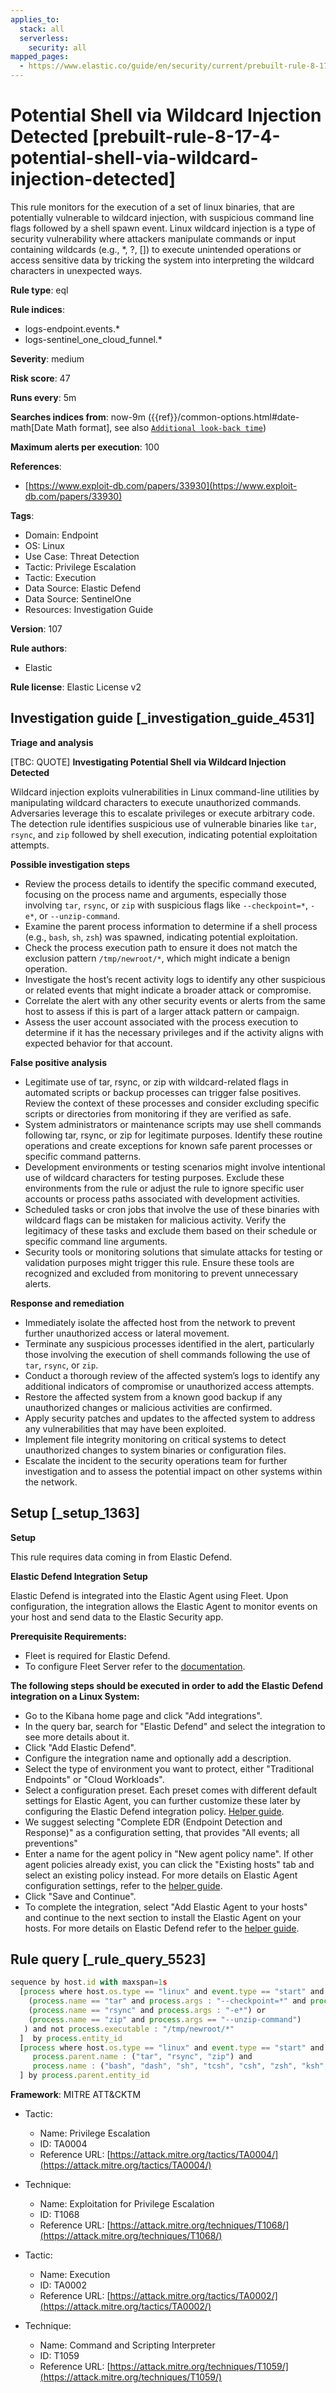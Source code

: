 ```yaml
---
applies_to:
  stack: all
  serverless:
    security: all
mapped_pages:
  - https://www.elastic.co/guide/en/security/current/prebuilt-rule-8-17-4-potential-shell-via-wildcard-injection-detected.html
---
```


# Potential Shell via Wildcard Injection Detected [prebuilt-rule-8-17-4-potential-shell-via-wildcard-injection-detected]

This rule monitors for the execution of a set of linux binaries, that are potentially vulnerable to wildcard injection, with suspicious command line flags followed by a shell spawn event. Linux wildcard injection is a type of security vulnerability where attackers manipulate commands or input containing wildcards (e.g., *, ?, []) to execute unintended operations or access sensitive data by tricking the system into interpreting the wildcard characters in unexpected ways.

**Rule type**: eql

**Rule indices**:

* logs-endpoint.events.*
* logs-sentinel_one_cloud_funnel.*

**Severity**: medium

**Risk score**: 47

**Runs every**: 5m

**Searches indices from**: now-9m ({{ref}}/common-options.html#date-math[Date Math format], see also [`Additional look-back time`](docs-content://solutions/security/detect-and-alert/create-detection-rule.md#rule-schedule))

**Maximum alerts per execution**: 100

**References**:

* [https://www.exploit-db.com/papers/33930](https://www.exploit-db.com/papers/33930)

**Tags**:

* Domain: Endpoint
* OS: Linux
* Use Case: Threat Detection
* Tactic: Privilege Escalation
* Tactic: Execution
* Data Source: Elastic Defend
* Data Source: SentinelOne
* Resources: Investigation Guide

**Version**: 107

**Rule authors**:

* Elastic

**Rule license**: Elastic License v2

## Investigation guide [_investigation_guide_4531]

**Triage and analysis**

[TBC: QUOTE]
**Investigating Potential Shell via Wildcard Injection Detected**

Wildcard injection exploits vulnerabilities in Linux command-line utilities by manipulating wildcard characters to execute unauthorized commands. Adversaries leverage this to escalate privileges or execute arbitrary code. The detection rule identifies suspicious use of vulnerable binaries like `tar`, `rsync`, and `zip` followed by shell execution, indicating potential exploitation attempts.

**Possible investigation steps**

* Review the process details to identify the specific command executed, focusing on the process name and arguments, especially those involving `tar`, `rsync`, or `zip` with suspicious flags like `--checkpoint=*`, `-e*`, or `--unzip-command`.
* Examine the parent process information to determine if a shell process (e.g., `bash`, `sh`, `zsh`) was spawned, indicating potential exploitation.
* Check the process execution path to ensure it does not match the exclusion pattern `/tmp/newroot/*`, which might indicate a benign operation.
* Investigate the host’s recent activity logs to identify any other suspicious or related events that might indicate a broader attack or compromise.
* Correlate the alert with any other security events or alerts from the same host to assess if this is part of a larger attack pattern or campaign.
* Assess the user account associated with the process execution to determine if it has the necessary privileges and if the activity aligns with expected behavior for that account.

**False positive analysis**

* Legitimate use of tar, rsync, or zip with wildcard-related flags in automated scripts or backup processes can trigger false positives. Review the context of these processes and consider excluding specific scripts or directories from monitoring if they are verified as safe.
* System administrators or maintenance scripts may use shell commands following tar, rsync, or zip for legitimate purposes. Identify these routine operations and create exceptions for known safe parent processes or specific command patterns.
* Development environments or testing scenarios might involve intentional use of wildcard characters for testing purposes. Exclude these environments from the rule or adjust the rule to ignore specific user accounts or process paths associated with development activities.
* Scheduled tasks or cron jobs that involve the use of these binaries with wildcard flags can be mistaken for malicious activity. Verify the legitimacy of these tasks and exclude them based on their schedule or specific command line arguments.
* Security tools or monitoring solutions that simulate attacks for testing or validation purposes might trigger this rule. Ensure these tools are recognized and excluded from monitoring to prevent unnecessary alerts.

**Response and remediation**

* Immediately isolate the affected host from the network to prevent further unauthorized access or lateral movement.
* Terminate any suspicious processes identified in the alert, particularly those involving the execution of shell commands following the use of `tar`, `rsync`, or `zip`.
* Conduct a thorough review of the affected system’s logs to identify any additional indicators of compromise or unauthorized access attempts.
* Restore the affected system from a known good backup if any unauthorized changes or malicious activities are confirmed.
* Apply security patches and updates to the affected system to address any vulnerabilities that may have been exploited.
* Implement file integrity monitoring on critical systems to detect unauthorized changes to system binaries or configuration files.
* Escalate the incident to the security operations team for further investigation and to assess the potential impact on other systems within the network.


## Setup [_setup_1363]

**Setup**

This rule requires data coming in from Elastic Defend.

**Elastic Defend Integration Setup**

Elastic Defend is integrated into the Elastic Agent using Fleet. Upon configuration, the integration allows the Elastic Agent to monitor events on your host and send data to the Elastic Security app.

**Prerequisite Requirements:**

* Fleet is required for Elastic Defend.
* To configure Fleet Server refer to the [documentation](docs-content://reference/ingestion-tools/fleet/fleet-server.md).

**The following steps should be executed in order to add the Elastic Defend integration on a Linux System:**

* Go to the Kibana home page and click "Add integrations".
* In the query bar, search for "Elastic Defend" and select the integration to see more details about it.
* Click "Add Elastic Defend".
* Configure the integration name and optionally add a description.
* Select the type of environment you want to protect, either "Traditional Endpoints" or "Cloud Workloads".
* Select a configuration preset. Each preset comes with different default settings for Elastic Agent, you can further customize these later by configuring the Elastic Defend integration policy. [Helper guide](docs-content://solutions/security/configure-elastic-defend/configure-an-integration-policy-for-elastic-defend.md).
* We suggest selecting "Complete EDR (Endpoint Detection and Response)" as a configuration setting, that provides "All events; all preventions"
* Enter a name for the agent policy in "New agent policy name". If other agent policies already exist, you can click the "Existing hosts" tab and select an existing policy instead. For more details on Elastic Agent configuration settings, refer to the [helper guide](docs-content://reference/ingestion-tools/fleet/agent-policy.md).
* Click "Save and Continue".
* To complete the integration, select "Add Elastic Agent to your hosts" and continue to the next section to install the Elastic Agent on your hosts. For more details on Elastic Defend refer to the [helper guide](docs-content://solutions/security/configure-elastic-defend/install-elastic-defend.md).


## Rule query [_rule_query_5523]

```js
sequence by host.id with maxspan=1s
  [process where host.os.type == "linux" and event.type == "start" and event.action in ("exec", "start") and (
    (process.name == "tar" and process.args : "--checkpoint=*" and process.args : "--checkpoint-action=*") or
    (process.name == "rsync" and process.args : "-e*") or
    (process.name == "zip" and process.args == "--unzip-command")
   ) and not process.executable : "/tmp/newroot/*"
  ]  by process.entity_id
  [process where host.os.type == "linux" and event.type == "start" and event.action in ("exec", "start") and
     process.parent.name : ("tar", "rsync", "zip") and
     process.name : ("bash", "dash", "sh", "tcsh", "csh", "zsh", "ksh", "fish")
  ] by process.parent.entity_id
```

**Framework**: MITRE ATT&CKTM

* Tactic:

    * Name: Privilege Escalation
    * ID: TA0004
    * Reference URL: [https://attack.mitre.org/tactics/TA0004/](https://attack.mitre.org/tactics/TA0004/)

* Technique:

    * Name: Exploitation for Privilege Escalation
    * ID: T1068
    * Reference URL: [https://attack.mitre.org/techniques/T1068/](https://attack.mitre.org/techniques/T1068/)

* Tactic:

    * Name: Execution
    * ID: TA0002
    * Reference URL: [https://attack.mitre.org/tactics/TA0002/](https://attack.mitre.org/tactics/TA0002/)

* Technique:

    * Name: Command and Scripting Interpreter
    * ID: T1059
    * Reference URL: [https://attack.mitre.org/techniques/T1059/](https://attack.mitre.org/techniques/T1059/)



